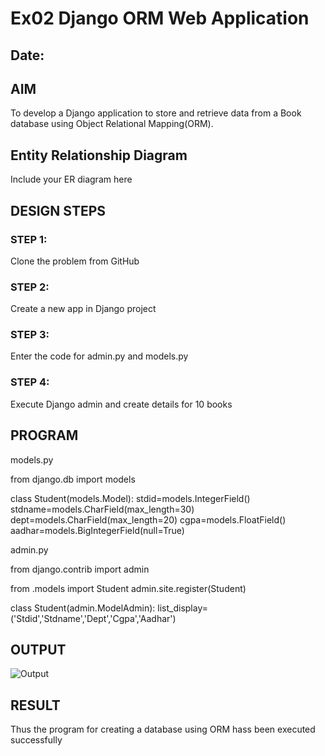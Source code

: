 # Ex02 Django ORM Web Application
## Date: 

## AIM
To develop a Django application to store and retrieve data from a Book database using Object Relational Mapping(ORM).

## Entity Relationship Diagram

Include your ER diagram here

## DESIGN STEPS

### STEP 1:
Clone the problem from GitHub

### STEP 2:
Create a new app in Django project

### STEP 3:
Enter the code for admin.py and models.py

### STEP 4:
Execute Django admin and create details for 10 books

## PROGRAM

models.py

from django.db import models

class Student(models.Model):
    stdid=models.IntegerField()
    stdname=models.CharField(max_length=30)
    dept=models.CharField(max_length=20)
    cgpa=models.FloatField()
    aadhar=models.BigIntegerField(null=True)

admin.py

from django.contrib import admin

from .models import Student
admin.site.register(Student)


class Student(admin.ModelAdmin):
    list_display=('Stdid','Stdname','Dept','Cgpa','Aadhar')

## OUTPUT

![Output](https://github.com/Hemanath08/ORM/assets/151807176/de5eb750-d728-4b39-9690-66b664068491)


## RESULT
Thus the program for creating a database using ORM hass been executed successfully
